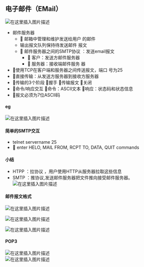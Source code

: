 ## 电子邮件（EMail）

![在这里插入图片描述](https://img-blog.csdnimg.cn/ad3ccdf7ae954cf89b63004af222d5e5.png)

-   邮件服务器
    -    邮箱中管理和维护发送给用户 的邮件
    -   输出报文队列保持待发送邮件 报文
    -    邮件服务器之间的SMTP协议 ：发送email报文
        -    客户：发送方邮件服务器
        -    服务器：接收端邮件服务 器
-   使用TCP在客户端和服务器之间传送报文，端口 号为25
-   直接传输：从发送方服务器到接收方服务器
-   传输的3个阶段 握手 传输报文 关闭
-   命令/响应交互 命令：ASCII文本 响应：状态码和状态信息
-   报文必须为7位ASCII码

#### eg

![在这里插入图片描述](https://img-blog.csdnimg.cn/2ea6e3e8740c4f40b3148e1ae8b6f650.png)

#### 简单的SMTP交互

-   telnet servername 25
-    enter HELO, MAIL FROM, RCPT TO, DATA, QUIT commands

#### 小结

-   HTPP ：拉协议 ，用户使用HTTP从服务器拉取这些信息
-   SMTP ：推协议,发送邮件服务器把文件推向接受邮件服务器。  
    ![在这里插入图片描述](https://img-blog.csdnimg.cn/ff5c40996ca043aa9238c7dcebf8c2c9.png)

#### 邮件报文格式

![在这里插入图片描述](https://img-blog.csdnimg.cn/010ba7c9ca03477080d6cbedd9e3a557.png)

![在这里插入图片描述](https://img-blog.csdnimg.cn/636b4037ef3b42e985ca8ff91b3944aa.png)

![在这里插入图片描述](https://img-blog.csdnimg.cn/ee4cc782858641ac8009a85fd92a09ac.png)

#### POP3

![在这里插入图片描述](https://img-blog.csdnimg.cn/db30e17be06d49379c120ede9a2e599c.png)  
![在这里插入图片描述](https://img-blog.csdnimg.cn/0c1dea48722942be88d2f1c29f81bc77.png)